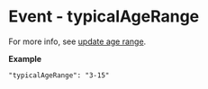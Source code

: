---
---

# Event - typicalAgeRange

For more info, see [update age range](../json-ld/latest/events/event-typical-age-range/).

**Example**

```
"typicalAgeRange": "3-15"
```
